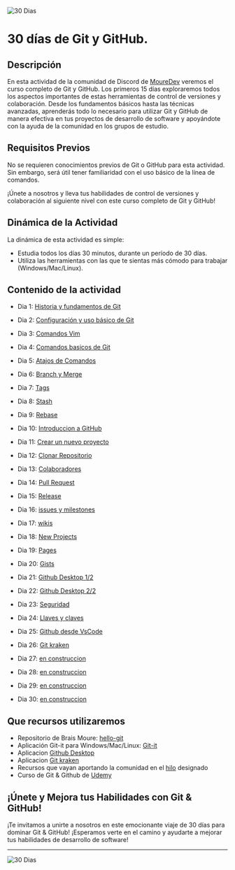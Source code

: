 
![30 Dias](https://github.com/kontroldev/30dias-git-github/assets/75795616/2361c075-218b-471a-9924-36be3867f6f4)

# 30 días de Git y GitHub.

## Descripción

En esta actividad de la comunidad de Discord de [MoureDev](https://discord.com/invite/mouredev) veremos el curso completo de Git y GitHub.
Los primeros 15 días exploraremos todos los aspectos importantes de estas herramientas de control de versiones y colaboración. Desde los fundamentos básicos hasta las técnicas avanzadas, aprenderás todo lo necesario para utilizar Git y GitHub de manera efectiva en tus proyectos de desarrollo de software y apoyándote con la ayuda de la comunidad en los grupos de estudio.

## Requisitos Previos

No se requieren conocimientos previos de Git o GitHub para esta actividad. Sin embargo, será útil tener familiaridad con el uso básico de la línea de comandos.

¡Únete a nosotros y lleva tus habilidades de control de versiones y colaboración al siguiente nivel con este curso completo de Git y GitHub!

## Dinámica de la Actividad

La dinámica de esta actividad es simple:

- Estudia todos los días 30 minutos, durante un período de 30 días.
- Utiliza las herramientas con las que te sientas más cómodo para trabajar (Windows/Mac/Linux).

## Contenido de la actividad


- Dia 1: [Historia y fundamentos de Git](https://github.com/Trufoplus/30-dias-git-github/wiki/1.%E2%80%90-Dia-1-%E2%80%90-Historia-y-Fundamentos-de-Git)
- Dia 2: [Configuración y uso básico de Git](https://github.com/Trufoplus/30-dias-git-github/wiki/2.%E2%80%90-Dia-2-%E2%80%90-Instalaci%C3%B3n-y-Configuraci%C3%B3n-de-Git)
- Dia 3: [Comandos Vim](https://github.com/Trufoplus/30-dias-git-github/wiki/3.%E2%80%90-Dia-3-%E2%80%90-Comandos-Vim)
- Dia 4: [Comandos basicos de Git](https://github.com/Trufoplus/30-dias-git-github/wiki/4.%E2%80%90-Dia-4-%E2%80%90-Comandos-basicos-Git-1-2)
- Dia 5: [Atajos de Comandos](https://github.com/Trufoplus/30-dias-git-github/wiki/5.%E2%80%90-Dia-5-%E2%80%90-Atajos-para-comandos)
- Dia 6: [Branch y Merge](https://github.com/Trufoplus/30-dias-git-github/wiki/6.-Dia-6-%E2%80%90-Branch-y-Merge)
- Dia 7: [Tags](https://github.com/Trufoplus/30-dias-git-github/wiki/7.-Dia-7-%E2%80%90-Tags)
- Dia 8: [Stash](https://github.com/Trufoplus/30-dias-git-github/wiki/8.-Dia-8-%E2%80%90-Stash)
- Dia 9: [Rebase](https://github.com/Trufoplus/30-dias-git-github/wiki/9.-Dia-9-%E2%80%90-Rebase)
- Dia 10: [Introduccion a GitHub](https://github.com/Trufoplus/30-dias-git-github/wiki/Dia-10-%E2%80%90-Introduccion-a-GitHub-y-Comandos-Basicos)
- Dia 11: [Crear un nuevo proyecto](https://github.com/Trufoplus/30-dias-git-github/wiki/Dia-11-%E2%80%90-Crear-nuevo-proyecto,-Tags-y-Pull,-Fetch)
- Dia 12: [Clonar Repositorio](https://github.com/Trufoplus/30-dias-git-github/wiki/Dia-12-%E2%80%90-Clonar-Repositorio,-Crear-archivo-desde-GitHub,-Commits-en-profundidad)
- Dia 13: [Colaboradores](https://github.com/Trufoplus/30-dias-git-github/wiki/Dia-13-%E2%80%90-Invitar-Colaboradores,-Forks,-Como-contribuir-con-la-comunidad-de-codigo-abierto)
- Dia 14: [Pull Request](https://github.com/Trufoplus/30-dias-git-github/wiki/Dia-14-%E2%80%90-Pull-Request,-Como-hacer-una-pr-y-buenas-practicas.)
- Dia 15: [Release](https://github.com/Trufoplus/30-dias-git-github/wiki/Dia-15-%E2%80%90-Release-y-eliminando-un-repositorio)

- Dia 16: [issues y milestones](https://github.com/Trufoplus/30-dias-git-github/wiki/Dia-16-%E2%80%90-Issues-y-Milestones)
- Dia 17: [wikis](https://github.com/Trufoplus/30-dias-git-github/wiki/Dia-17-%E2%80%90-Wiki)
- Dia 18: [New Projects](https://github.com/Trufoplus/30-dias-git-github/wiki/Dia-18-%E2%80%90-Organizaci%C3%B3n-y-Gesti%C3%B3n-de-Proyectos-en-GitHub)
- Dia 19: [Pages](https://github.com/Trufoplus/30-dias-git-github/wiki/Dia-19-%E2%80%90-Github-Pages,-C%C3%B3mo-alojar-tu-sitio-web-usando-GitHub-Pages.)
- Dia 20: [Gists](https://github.com/Trufoplus/30-dias-git-github/wiki/Dia-20-%E2%80%90--Qu%C3%A9-es-Gists,-Utilidades-y-formas-de-usar-Gists.)
- Dia 21: [Github Desktop 1/2](https://github.com/Trufoplus/30-dias-git-github/wiki/Dia-21-%E2%80%90--GitHub-Desktop-1)
- Dia 22: [Github Desktop 2/2]()
- Dia 23: [Seguridad]()
- Dia 24: [Llaves y claves]()
- Dia 25: [Github desde VsCode]()
- Dia 26: [Git kraken]()
- Dia 27: [en construccion]()
- Dia 28: [en construccion]()
- Dia 29: [en construccion]()
- Dia 30: [en construccion]()

## Que recursos utilizaremos
- Repositorio de Brais Moure: [hello-git](https://github.com/mouredev/hello-git)
- Aplicación Git-it para Windows/Mac/Linux: [Git-it](https://github.com/jlord/git-it-electron)
- Aplicacion [Github Desktop](https://desktop.github.com/)
- Aplicacion [Git kraken](https://www.gitkraken.com/)
- Recursos que vayan aportando la comunidad en el [hilo](https://discord.com/channels/729672926432985098/1221229403347095632)
 designado
- Curso de Git & Github de [Udemy](https://www.udemy.com/course/git-y-github-de-la-a-a-la-z/) 

## ¡Únete y Mejora tus Habilidades con Git & GitHub!

¡Te invitamos a unirte a nosotros en este emocionante viaje de 30 días para dominar Git & GitHub! ¡Esperamos verte en el camino y ayudarte a mejorar tus habilidades de desarrollo de software!

---

![30 Dias](https://github.com/kontroldev/30dias-git-github/assets/75795616/2361c075-218b-471a-9924-36be3867f6f4)
